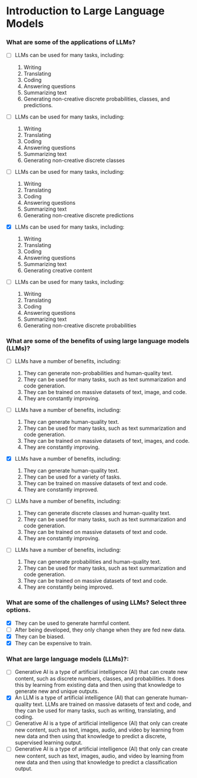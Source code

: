 # Introduction to Large Language Models

### What are some of the applications of LLMs?

- [ ] LLMs can be used for many tasks, including:
    1. Writing
    2. Translating
    3. Coding
    4. Answering questions
    5. Summarizing text
    6. Generating non-creative discrete probabilities, classes, and predictions.

- [ ] LLMs can be used for many tasks, including:
    1. Writing
    2. Translating
    3. Coding
    4. Answering questions
    5. Summarizing text
    6. Generating non-creative discrete classes

- [ ] LLMs can be used for many tasks, including:
    1. Writing
    2. Translating
    3. Coding
    4. Answering questions
    5. Summarizing text
    6. Generating non-creative discrete predictions

- [X] LLMs can be used for many tasks, including:
    1. Writing
    2. Translating
    3. Coding
    4. Answering questions
    5. Summarizing text
    6. Generating creative content

- [ ] LLMs can be used for many tasks, including:
    1. Writing
    2. Translating
    3. Coding
    4. Answering questions
    5. Summarizing text
    6. Generating non-creative discrete probabilities

### What are some of the benefits of using large language models (LLMs)?

- [ ] LLMs have a number of benefits, including:
    1. They can generate non-probabilities and human-quality text.
    2. They can be used for many tasks, such as text summarization and code generation.
    3. They can be trained on massive datasets of text, image, and code.
    4. They are constantly improving.

- [ ] LLMs have a number of benefits, including:
    1. They can generate human-quality text.
    2. They can be used for many tasks, such as text summarization and code generation.
    3. They can be trained on massive datasets of text, images, and code.
    4. They are constantly improving.

- [X] LLMs have a number of benefits, including:
    1. They can generate human-quality text.
    2. They can be used for a variety of tasks.
    3. They can be trained on massive datasets of text and code.
    4. They are constantly improved.

- [ ] LLMs have a number of benefits, including:
    1. They can generate discrete classes and human-quality text.
    2. They can be used for many tasks, such as text summarization and code generation.
    3. They can be trained on massive datasets of text and code.
    4. They are constantly improving.

- [ ] LLMs have a number of benefits, including:
    1. They can generate probabilities and human-quality text.
    2. They can be used for many tasks, such as text summarization and code generation.
    3. They can be trained on massive datasets of text and code.
    4. They are constantly being improved.

### What are some of the challenges of using LLMs? Select three options.

- [X] They can be used to generate harmful content.
- [ ] After being developed, they only change when they are fed new data.
- [X] They can be biased.
- [X] They can be expensive to train.

### What are large language models (LLMs)?:

- [ ] Generative AI is a type of artificial intelligence (AI) that can create new content, such as discrete numbers, classes, and probabilities. It does this by learning from existing data and then using that knowledge to generate new and unique outputs.
- [X] An LLM is a type of artificial intelligence (AI) that can generate human-quality text. LLMs are trained on massive datasets of text and code, and they can be used for many tasks, such as writing, translating, and coding.
- [ ] Generative AI is a type of artificial intelligence (AI) that only can create new content, such as text, images, audio, and video by learning from new data and then using that knowledge to predict a discrete, supervised learning output.
- [ ] Generative AI is a type of artificial intelligence (AI) that only can create new content, such as text, images, audio, and video by learning from new data and then using that knowledge to predict a classification output.